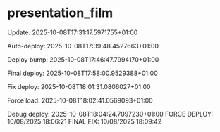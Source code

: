 # presentation_film
Update: 2025-10-08T17:31:17.5971755+01:00

Auto-deploy: 2025-10-08T17:39:48.4527663+01:00

Deploy bump: 2025-10-08T17:46:47.7994170+01:00

Final deploy: 2025-10-08T17:58:00.9529388+01:00

Fix deploy: 2025-10-08T18:01:31.0806027+01:00

Force load: 2025-10-08T18:02:41.0569093+01:00

Debug deploy: 2025-10-08T18:04:24.7097230+01:00
F O R C E   D E P L O Y :   1 0 / 0 8 / 2 0 2 5   1 8 : 0 6 : 2 1  
 F I N A L   F I X :   1 0 / 0 8 / 2 0 2 5   1 8 : 0 9 : 4 2  
 